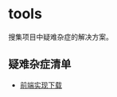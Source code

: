 # tools

搜集项目中疑难杂症的解决方案。

## 疑难杂症清单

- [前端实现下载](https://github.com/hylurk/tools/blob/master/docs/%E5%89%8D%E7%AB%AF%E5%AE%9E%E7%8E%B0%E4%B8%8B%E8%BD%BD.md)